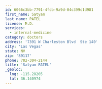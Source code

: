 ```yaml
---
id: 6066c3bb-7791-4fcb-9a9d-04c399c1d981
first_name: Satyam
last_name: PATEL
license: M.D.
services:
  - internal-medicine
category: doctors
address: '7391 W Charleston Blvd  Ste 140'
city: 'Las Vegas'
state: NV
zip: '89117'
phone: 702-304-2144
title: 'Satyam PATEL'
_geoloc:
  lng: -115.28205
  lat: 36.140974
---
```

